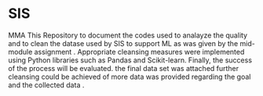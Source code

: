 # SIS
MMA
This Repository to document the codes used to analayze the quality and to clean the datase used by SIS to support ML as was given by the mid-module assignment . Appropriate cleansing measures were implemented using Python libraries such as Pandas and Scikit-learn. Finally, the success of the process will be evaluated.
the final data set was attached 
further cleansing could be achieved of more data was provided regarding the goal and the collected data .

